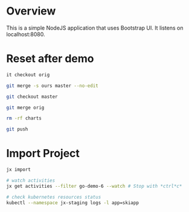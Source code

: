 # Overview 

This is a simple NodeJS application that uses Bootstrap UI. It listens on localhost:8080.  

# Reset after demo

```bash
it checkout orig

git merge -s ours master --no-edit

git checkout master

git merge orig

rm -rf charts

git push

```

# Import Project

```bash
jx import

# watch activities
jx get activities --filter go-demo-6 --watch # Stop with *ctrl*c*

# check kubernetes resources status
kubectl --namespace jx-staging logs -l app=skiapp
```